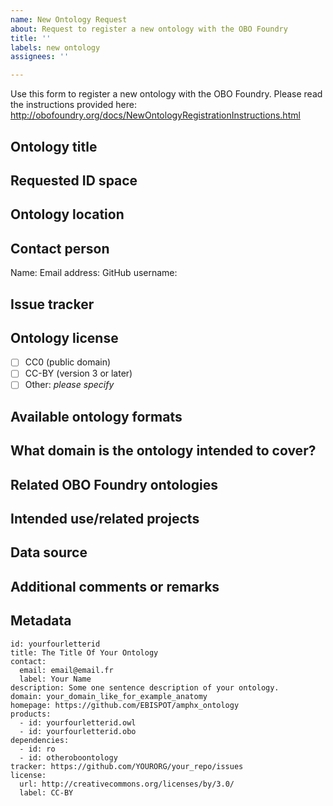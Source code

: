 ```yaml
---
name: New Ontology Request
about: Request to register a new ontology with the OBO Foundry
title: ''
labels: new ontology
assignees: ''

---
```


Use this form to register a new ontology with the OBO Foundry. Please read the instructions provided here:
http://obofoundry.org/docs/NewOntologyRegistrationInstructions.html

## Ontology title


## Requested ID space


## Ontology location


## Contact person
Name:
Email address:
GitHub username: 

## Issue tracker


## Ontology license

- [ ] CC0 (public domain)
- [ ] CC-BY (version 3 or later)
- [ ] Other: *please specify*

## Available ontology formats


## What domain is the ontology intended to cover?


## Related OBO Foundry ontologies


## Intended use/related projects


## Data source


## Additional comments or remarks

## Metadata

```
id: yourfourletterid
title: The Title Of Your Ontology
contact:
  email: email@email.fr
  label: Your Name
description: Some one sentence description of your ontology.
domain: your_domain_like_for_example_anatomy
homepage: https://github.com/EBISPOT/amphx_ontology
products:
  - id: yourfourletterid.owl
  - id: yourfourletterid.obo
dependencies:
  - id: ro
  - id: otheroboontology
tracker: https://github.com/YOURORG/your_repo/issues
license:
  url: http://creativecommons.org/licenses/by/3.0/
  label: CC-BY
```

